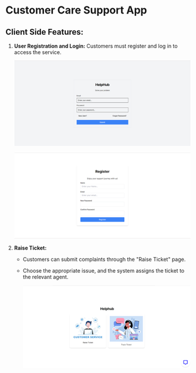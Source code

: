 # Customer Care Support App
## Client Side Features:

1. **User Registration and Login:**
   Customers must register and log in to access the service.
   
   ![](c1.png)

   ![](s2.png)

2. **Raise Ticket:**
   - Customers can submit complaints through the "Raise Ticket" page.
   - Choose the appropriate issue, and the system assigns the ticket to the relevant agent.
  
     ![](c3.png)

